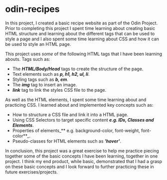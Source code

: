 # odin-recipes
In this project, I created a basic recipe website as part of the Odin Project. Prior to completing this project I spent time learning about creating basic HTML structure and learning about the different tags that can be used to style a page and I also spent some time learning about CSS and how it can be used to style an HTML page.

This project uses _some_ of the following HTML tags that I have been learning abouts. Tags such as:
- The **_HTML/Body/Head_** tags to create the structure of the page.
- Text elements such as **_p, h1, h2, ul, li_**.
- Styling tags such as **_b, em_**.
- The **_img_** tag to insert an image.
- **_link_** tag to link the styles CSS file to the page.

As well as the HTML elements, I spent some time learning about and practicing CSS.
I learned about and implemented key concepts such as:
- How to structure a CSS file and link it into a HTML page.
- Using CSS Selectors to target specific content _**e.g. IDs, Classes and Elements**_.
- Properties of elements_** e.g. background-color, font-weight, font-color**_.
- Pseudo-classes for HTML elements such as **_'hover'_**.

In conclusion, this project was a great exercise to help me practice piecing together some of the basic concepts I have been learning, together in one project. I think my end product, while basic, demonstrated that I had a grasp on these basic concepts and I look forward to further practicing these in future exercises/projects.
